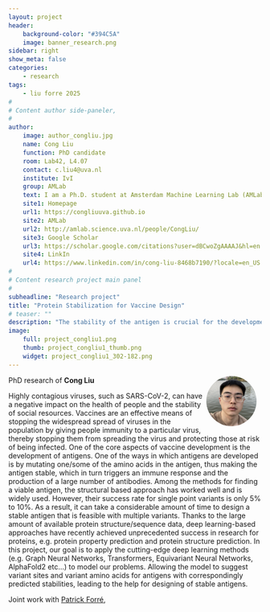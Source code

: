```yaml
---
layout: project
header: 
    background-color: "#394C5A"
    image: banner_research.png
sidebar: right
show_meta: false	
categories:
    - research
tags:
    - liu forre 2025
#
# Content author side-paneler,
#
author:
    image: author_congliu.jpg
    name: Cong Liu
    function: PhD candidate
    room: Lab42, L4.07
    contact: c.liu4@uva.nl
    institute: IvI
    group: AMLab
    text: I am a Ph.D. student at Amsterdam Machine Learning Lab (AMLab) and AI4Science Lab. I collaborate my PhD project with Janssen. My research focuses on using deep-learning-based models (e.g. graph neural networks) to design stable mutated proteins for vaccine research & design. 
    site1: Homepage
    url1: https://congliuuva.github.io
    site2: AMLab
    url2: http://amlab.science.uva.nl/people/CongLiu/
    site3: Google Scholar
    url3: https://scholar.google.com/citations?user=dBCwoZgAAAAJ&hl=en
    site4: LinkIn
    url4: https://www.linkedin.com/in/cong-liu-8468b7190/?locale=en_US
#
# Content research project main panel
#
subheadline: "Research project"
title: "Protein Stabilization for Vaccine Design"
# teaser: ""
description: "The stability of the antigen is crucial for the development of effective vaccines against highly contagious viruses. By training deep-learning models to suggest mutations and predict protein stability, we aim to accelerate vaccine research and design."
image:
    full: project_congliu1.png
    thumb: project_congliu1_thumb.png
    widget: project_congliu1_302-182.png
---
```


<img src="../../members/CongLiu.jpg" alt="Cong Liu" width="100"
     style="float: right; margin-right: 10px; border-radius:50%;" />

PhD research of **Cong Liu**

Highly contagious viruses, such as SARS-CoV-2, can have a negative
impact on the health of people and the stability of social
resources. Vaccines are an effective means of stopping the widespread
spread of viruses in the population by giving people immunity to a
particular virus, thereby stopping them from spreading the virus and
protecting those at risk of being infected. One of the core aspects of
vaccine development is the development of antigens. One of the ways in
which antigens are developed is by mutating one/some of the amino
acids in the antigen, thus making the antigen stable, which in turn
triggers an immune response and the production of a large number of
antibodies. Among the methods for finding a viable antigen, the
structural based approach has worked well and is widely used. However,
their success rate for single point variants is only 5% to 10%. As a
result, it can take a considerable amount of time to design a stable
antigen that is feasible with multiple variants. Thanks to the large
amount of available protein structure/sequence data, deep
learning-based approaches have recently achieved unprecedented success
in research for proteins, e.g. protein property prediction and protein
structure prediction. In this project, our goal is to apply the
cutting-edge deep learning methods (e.g. Graph Neural Networks,
Transformers, Equivariant Neural Networks, AlphaFold2 etc…) to model
our problems. Allowing the model to suggest variant sites and variant
amino acids for antigens with correspondingly predicted stabilities,
leading to the help for designing of stable antigens. 

Joint work with [Patrick Forré][2],


[2]: http://amlab.science.uva.nl/people/PatrickForre/




